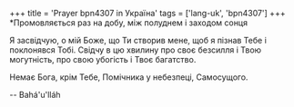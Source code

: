 +++
title = 'Prayer bpn4307 in Україна'
tags = ['lang-uk', 'bpn4307']
+++
*Промовляється раз на добу, між полуднем і заходом сонця

Я засвідчую, о мій Боже, що Ти створив мене, щоб я пізнав Тебе і поклонявся Тобі. Свідчу в цю хвилину про своє безсилля і Твою могутність, про свою убогість і Твоє багатство.

Немає Бога, крім Тебе, Помічника у небезпеці, Самосущого.

-- Bahá'u'lláh
